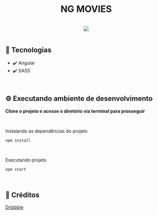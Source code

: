 <h1 align="center">
<br />
NG MOVIES
</h1>

<br />

<div align="center">
<img src="https://user-images.githubusercontent.com/54766216/134007679-b38c6f4c-d0f1-4026-8bfb-1a1a81bdd8b5.gif">
</div>

<br />

## 🚀 Tecnologias

- ✔️ Angular
- ✔️ SASS

<br />

## ⚙️ Executando ambiente de desenvolvimento

<strong>Clone o projeto e acesse o diretório via terminal para prosseguir</strong>

<br/>

<span>Instalando as dependências do projeto</span>

```
npm install
```

<br/>

<span>Executando projeto</span>

```
npm start
```

<br />

## 🤝 Créditos

<a href="https://dribbble.com/shots/15109777-Movie-Streaming-Dashboard/attachments/6843253?mode=media" target="_blank">Dribbble</a>
